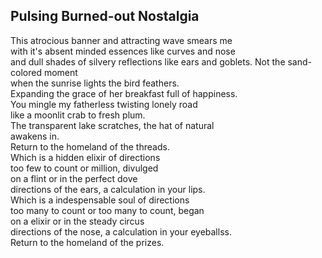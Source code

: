 Pulsing Burned-out Nostalgia
----------------------------
This atrocious banner and attracting wave smears me  
with it's absent minded essences like curves and nose  
and dull shades of silvery reflections like ears and goblets. Not the sand-colored moment  
when the sunrise lights the bird feathers.  
Expanding the grace of her breakfast full of happiness.  
You mingle my fatherless twisting lonely road  
like a moonlit crab to fresh plum.  
The transparent lake scratches, the hat of natural  
awakens in.  
Return to the homeland of the threads.  
Which is a hidden elixir of directions  
too few to count or million, divulged  
on a flint or in the perfect dove  
directions of the ears, a calculation in your lips.  
Which is a indespensable soul of directions  
too many to count or too many to count, began  
on a elixir or in the steady circus  
directions of the nose, a calculation in your eyeballss.  
Return to the homeland of the prizes.  

